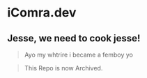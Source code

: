 # iComra.dev

## Jesse, we need to cook jesse!
>Ayo my whtrire i became a femboy yo
      

>This Repo is now Archived.
